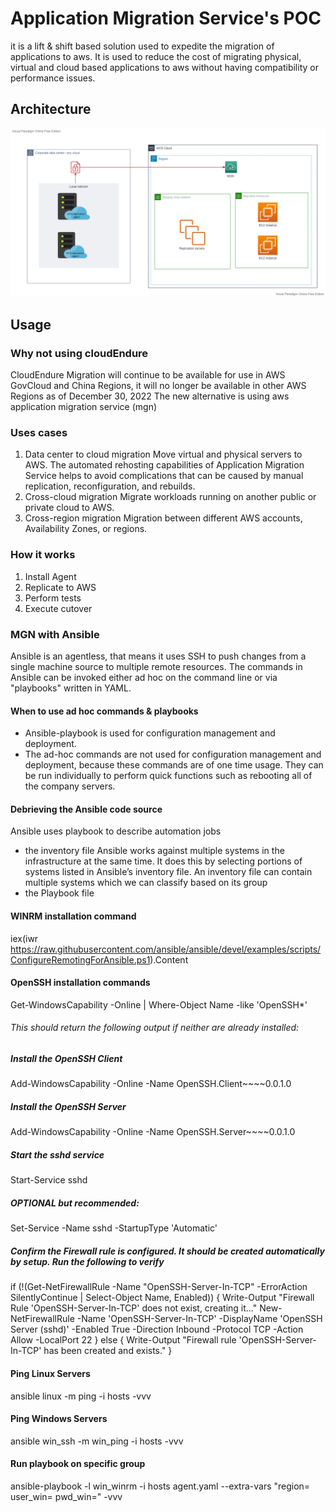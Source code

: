 # Application Migration Service's POC
it is a lift & shift based solution used to expedite the migration of applications to aws. It is used to reduce the cost of migrating physical, virtual and cloud based applications to aws without having compatibility or performance issues.


## Architecture 
![mgn architecture](https://github.com/pi-square-io/mgn-poc/blob/main/images/MGN.vpd.png)


## Usage
### Why not using cloudEndure 
CloudEndure Migration will continue to be available for use in AWS GovCloud and China Regions, it will no longer be available in other AWS Regions as of December 30, 2022
The new alternative is using aws application migration service (mgn)

### Uses cases
1. Data center to cloud migration
Move virtual and physical servers to AWS. The automated rehosting capabilities of Application Migration Service helps to avoid complications that can be caused by manual replication, reconfiguration, and rebuilds.
2. Cross-cloud migration
Migrate workloads running on another public or private cloud to AWS.
3. Cross-region migration
Migration between different AWS accounts, Availability Zones, or regions.

### How it works
1. Install Agent
2. Replicate to AWS
3. Perform tests
4. Execute cutover

### MGN with Ansible
Ansible is an agentless, that means it uses SSH to push changes from a single machine source to multiple remote resources.
The commands in Ansible can be invoked either ad hoc on the command line or via "playbooks" written in YAML.

#### When to use ad hoc commands & playbooks 
- Ansible-playbook is used for configuration management and deployment.
- The ad-hoc commands are not used for configuration management and deployment, because these commands are of one time usage. They can be run individually to perform quick functions such as rebooting all of the company servers.

#### Debrieving the Ansible code source
Ansible uses playbook to describe automation jobs
- the inventory file
Ansible works against multiple systems in the infrastructure at the same time. It does this by selecting portions of systems listed in Ansible’s inventory file.
An inventory file can contain multiple systems which we can classify based on its group 
- the Playbook file

#### WINRM installation command
iex(iwr https://raw.githubusercontent.com/ansible/ansible/devel/examples/scripts/ConfigureRemotingForAnsible.ps1).Content

#### OpenSSH installation commands
Get-WindowsCapability -Online | Where-Object Name -like 'OpenSSH*'
###### This should return the following output if neither are already installed:
<!-- Name  : OpenSSH.Client~~~~0.0.1.0
State : NotPresent

Name  : OpenSSH.Server~~~~0.0.1.0
State : NotPresent -->
##### Install the OpenSSH Client
Add-WindowsCapability -Online -Name OpenSSH.Client~~~~0.0.1.0

##### Install the OpenSSH Server
Add-WindowsCapability -Online -Name OpenSSH.Server~~~~0.0.1.0
##### Start the sshd service
Start-Service sshd

##### OPTIONAL but recommended:
Set-Service -Name sshd -StartupType 'Automatic'

##### Confirm the Firewall rule is configured. It should be created automatically by setup. Run the following to verify
if (!(Get-NetFirewallRule -Name "OpenSSH-Server-In-TCP" -ErrorAction SilentlyContinue | Select-Object Name, Enabled)) {
    Write-Output "Firewall Rule 'OpenSSH-Server-In-TCP' does not exist, creating it..."
    New-NetFirewallRule -Name 'OpenSSH-Server-In-TCP' -DisplayName 'OpenSSH Server (sshd)' -Enabled True -Direction Inbound -Protocol TCP -Action Allow -LocalPort 22
} else {
    Write-Output "Firewall rule 'OpenSSH-Server-In-TCP' has been created and exists."
}

#### Ping Linux Servers
ansible linux -m ping -i hosts -vvv

#### Ping Windows Servers
ansible win_ssh -m win_ping -i hosts -vvv

#### Run playbook on specific group
ansible-playbook -l win_winrm -i hosts agent.yaml --extra-vars "region=<region> user_win=<user> pwd_win=<pwd>" -vvv
